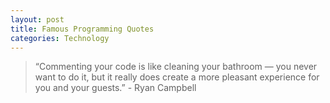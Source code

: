 ```yaml
---
layout: post
title: Famous Programming Quotes
categories: Technology
---
```


>“Commenting your code is like cleaning your bathroom — you never want to do it, but it really does create a more pleasant experience for you and your guests.” - Ryan Campbell